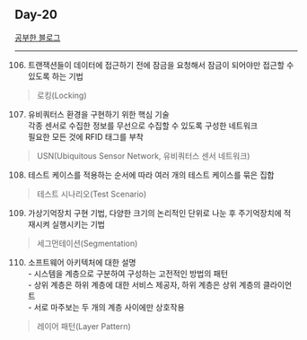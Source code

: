 ## Day-20

[공부한 블로그](https://starrykss.tistory.com/1849?category=636189)

---

106. 트랜잭션들이 데이터에 접근하기 전에 잠금을 요청해서 잠금이 되어야만 접근할 수 있도록 하는 기법
> 로킹(Locking)

107. 유비쿼터스 환경을 구현하기 위한 핵심 기술   
    각종 센서로 수집한 정보를 무선으로 수집할 수 있도록 구성한 네트워크   
    필요한 모든 것에 RFID 태그를 부착
> USN(Ubiquitous Sensor Network, 유비쿼터스 센서 네트워크)

108. 테스트 케이스를 적용하는 순서에 따라 여러 개의 테스트 케이스를 묶은 집합
> 테스트 시나리오(Test Scenario)

109. 가상기억장치 구현 기법, 다양한 크기의 논리적인 단위로 나눈 후 주기억장치에 적재시켜 실행시키는 기법
> 세그먼테이션(Segmentation)

110. 소프트웨어 아키텍처에 대한 설명   
    - 시스템을 계층으로 구분하여 구성하는 고전적인 방법의 패턴   
    - 상위 계층은 하위 계층에 대한 서비스 제공자, 하위 계층은 상위 계층의 클라이언트   
    - 서로 마주보는 두 개의 계층 사이에만 상호작용   
> 레이어 패턴(Layer Pattern)
